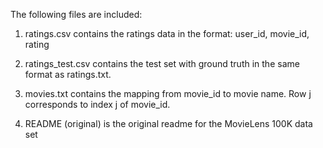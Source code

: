 The following files are included:

1. ratings.csv contains the ratings data in the format: user_id, movie_id, rating

2. ratings_test.csv contains the test set with ground truth in the same format as ratings.txt.

3. movies.txt contains the mapping from movie_id to movie name. Row j corresponds to index j of movie_id.

4. README (original) is the original readme for the MovieLens 100K data set
